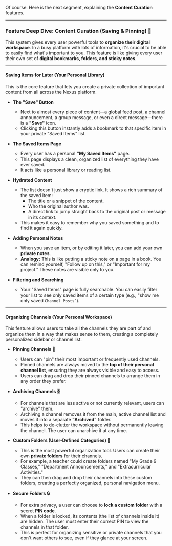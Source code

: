 Of course. Here is the next segment, explaining the **Content Curation** features.

***

### Feature Deep Dive: Content Curation (Saving & Pinning) 📌

This system gives every user powerful tools to **organize their digital workspace**. In a busy platform with lots of information, it's crucial to be able to easily find what's important to you. This feature is like giving every user their own set of **digital bookmarks, folders, and sticky notes**.

---

#### Saving Items for Later (Your Personal Library)

This is the core feature that lets you create a private collection of important content from all across the Nexus platform.

*   **The "Save" Button**
    *   Next to almost every piece of content—a global feed post, a channel announcement, a group message, or even a direct message—there is a **"Save"** icon.
    *   Clicking this button instantly adds a bookmark to that specific item in your private "Saved Items" list.

*   **The Saved Items Page**
    *   Every user has a personal **"My Saved Items"** page.
    *   This page displays a clean, organized list of everything they have ever saved.
    *   It acts like a personal library or reading list.

*   **Hydrated Content**
    *   The list doesn't just show a cryptic link. It shows a rich summary of the saved item:
        *   The title or a snippet of the content.
        *   Who the original author was.
        *   A direct link to jump straight back to the original post or message in its context.
    *   This makes it easy to remember why you saved something and to find it again quickly.

*   **Adding Personal Notes**
    *   When you save an item, or by editing it later, you can add your own **private notes**.
    *   **Analogy:** This is like putting a sticky note on a page in a book. You can remind yourself, "Follow up on this," or "Important for my project." These notes are visible only to you.

*   **Filtering and Searching**
    *   Your "Saved Items" page is fully searchable. You can easily filter your list to see only saved items of a certain type (e.g., "show me only saved `Channel Posts`").

---

#### Organizing Channels (Your Personal Workspace)

This feature allows users to take all the channels they are part of and organize them in a way that makes sense to them, creating a completely personalized sidebar or channel list.

*   **Pinning Channels 📌**
    *   Users can "pin" their most important or frequently used channels.
    *   Pinned channels are always moved to the **top of their personal channel list**, ensuring they are always visible and easy to access.
    *   Users can drag and drop their pinned channels to arrange them in any order they prefer.

*   **Archiving Channels 🗄️**
    *   For channels that are less active or not currently relevant, users can "archive" them.
    *   Archiving a channel removes it from the main, active channel list and moves it into a separate **"Archived"** folder.
    *   This helps to de-clutter the workspace without permanently leaving the channel. The user can unarchive it at any time.

*   **Custom Folders (User-Defined Categories) 📂**
    *   This is the most powerful organization tool. Users can create their own **private folders** for their channels.
    *   For example, a teacher could create folders named "My Grade 9 Classes," "Department Announcements," and "Extracurricular Activities."
    *   They can then drag and drop their channels into these custom folders, creating a perfectly organized, personal navigation menu.

*   **Secure Folders 🔒**
    *   For extra privacy, a user can choose to **lock a custom folder** with a secret **PIN code**.
    *   When a folder is locked, its contents (the list of channels inside it) are hidden. The user must enter their correct PIN to view the channels in that folder.
    *   This is perfect for organizing sensitive or private channels that you don't want others to see, even if they glance at your screen.

